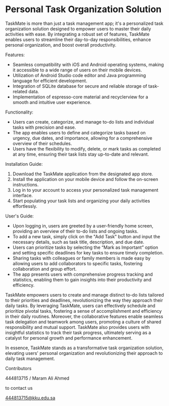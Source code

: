 # Personal Task Organization Solution

TaskMate is more than just a task management app; it's a personalized task organization solution designed to empower users to master their daily activities with ease. By integrating a robust set of features, TaskMate enables users to streamline their day-to-day responsibilities, enhance personal organization, and boost overall productivity.

 Features:
 
- Seamless compatibility with iOS and Android operating systems, making it accessible to a wide range of users on their mobile devices.
- Utilization of Android Studio code editor and Java programming language for efficient development.
- Integration of SQLite database for secure and reliable storage of task-related data.
- Implementation of espresso-core material and recyclerview for a smooth and intuitive user experience.

Functionality:

- Users can create, categorize, and manage to-do lists and individual tasks with precision and ease.
- The app enables users to define and categorize tasks based on urgency, due dates, and importance, allowing for a comprehensive overview of their schedules.
- Users have the flexibility to modify, delete, or mark tasks as completed at any time, ensuring their task lists stay up-to-date and relevant.

Installation Guide:

1. Download the TaskMate application from the designated app store.
2. Install the application on your mobile device and follow the on-screen instructions.
3. Log in to your account to access your personalized task management interface.
4. Start populating your task lists and organizing your daily activities effortlessly.

User's Guide:

- Upon logging in, users are greeted by a user-friendly home screen, providing an overview of their to-do lists and ongoing tasks.
- To add a new task, simply click on the "Add Task" button and input the necessary details, such as task title, description, and due date.
- Users can prioritize tasks by selecting the “Mark as Important” option and setting specific deadlines for key tasks to ensure timely completion.
- Sharing tasks with colleagues or family members is made easy by allowing users to add collaborators to specific tasks, fostering collaboration and group effort.
- The app presents users with comprehensive progress tracking and statistics, enabling them to gain insights into their productivity and efficiency.

TaskMate empowers users to create and manage distinct to-do lists tailored to their priorities and deadlines, revolutionizing the way they approach their daily tasks. By leveraging TaskMate, users can effectively schedule and prioritize pivotal tasks, fostering a sense of accomplishment and efficiency in their daily routines. Moreover, the collaborative features enable seamless task delegation and teamwork among users, promoting a culture of shared responsibility and mutual support. TaskMate also provides users with insightful statistics to track their task progress, ultimately serving as a catalyst for personal growth and performance enhancement.

In essence, TaskMate stands as a transformative task organization solution, elevating users' personal organization and revolutionizing their approach to daily task management.

Contributors

444813715 / Maram Ali Ahmed 

to contact us

444813715@kku.edu.sa


